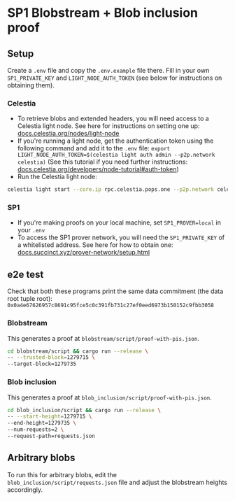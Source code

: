 # SP1 Blobstream + Blob inclusion proof

## Setup
Create a `.env` file and copy the `.env.example` file there. Fill in your own `SP1_PRIVATE_KEY` and
`LIGHT_NODE_AUTH_TOKEN` (see below for instructions on obtaining them).

### Celestia
- To retrieve blobs and extended headers, you will need access to a Celestia light node. See here
  for instructions on setting one up:
  [docs.celestia.org/nodes/light-node](https://docs.celestia.org/nodes/light-node)
- If you're running a light node, get the authentication token using the following command and add it to the `.env` file:
  `export LIGHT_NODE_AUTH_TOKEN=$(celestia light auth admin --p2p.network celestia)`
  (See this tutorial if you need further instructions:
  [docs.celestia.org/developers/node-tutorial#auth-token](https://docs.celestia.org/developers/node-tutorial#auth-token))
- Run the Celestia light node:
```bash
celestia light start --core.ip rpc.celestia.pops.one --p2p.network celestia
```

### SP1
- If you're making proofs on your local machine, set `SP1_PROVER=local` in your `.env`
- To access the SP1 prover network, you will need the `SP1_PRIVATE_KEY` of a whitelisted address.
See here for how to obtain one:
[docs.succinct.xyz/prover-network/setup.html](https://docs.succinct.xyz/generating-proofs/prover-network/key-setup.html)

## e2e test
Check that both these programs print the same data commitment (the data root tuple root):
`0x0a4e67626957c8691c95fce5c0c391fb731c27ef0eed6973b150152c9fbb3058`

### Blobstream
This generates a proof at `blobstream/script/proof-with-pis.json`.

```bash
cd blobstream/script && cargo run --release \
-- --trusted-block=1279715 \
--target-block=1279735
```

### Blob inclusion
This generates a proof at `blob_inclusion/script/proof-with-pis.json`.

```bash
cd blob_inclusion/script && cargo run --release \
-- --start-height=1279715 \
--end-height=1279735 \
--num-requests=2 \
--request-path=requests.json
```

## Arbitrary blobs
To run this for arbitrary blobs, edit the `blob_inclusion/script/requests.json` file and adjust the
blobstream heights accordingly.
